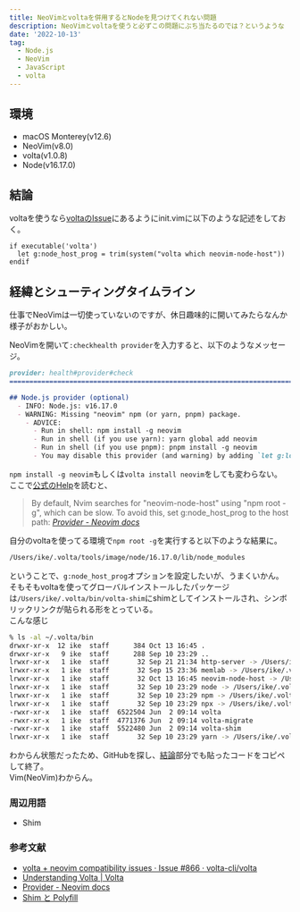 ```yaml
---
title: NeoVimとvoltaを併用するとNodeを見つけてくれない問題
description: NeoVimとvoltaを使うと必ずこの問題にぶち当たるのでは？というような
date: '2022-10-13'
tag:
  - Node.js
  - NeoVim
  - JavaScript
  - volta
---
```


## 環境
- macOS Monterey(v12.6)
- NeoVim(v8.0)
- volta(v1.0.8)
- Node(v16.17.0)

## 結論
voltaを使うなら[voltaのIssue](https://github.com/volta-cli/volta/issues/866)にあるようにinit.vimに以下のような記述をしておく。

```vim
if executable('volta')
  let g:node_host_prog = trim(system("volta which neovim-node-host"))
endif
```

## 経緯とシューティングタイムライン
仕事でNeoVimは一切使っていないのですが、休日趣味的に開いてみたらなんか様子がおかしい。

NeoVimを開いて`:checkhealth provider`を入力すると、以下のようなメッセージ。

```markdown
provider: health#provider#check
========================================================================

## Node.js provider (optional)
  - INFO: Node.js: v16.17.0
  - WARNING: Missing "neovim" npm (or yarn, pnpm) package.
    - ADVICE:
      - Run in shell: npm install -g neovim
      - Run in shell (if you use yarn): yarn global add neovim
      - Run in shell (if you use pnpm): pnpm install -g neovim
      - You may disable this provider (and warning) by adding `let g:loaded_node_provider = 0` to your init.vim

```

`npm install -g neovim`もしくは`volta install neovim`をしても変わらない。  
ここで[公式のHelp](https://neovim.io/doc/user/provider.html)を読むと、  

> By default, Nvim searches for "neovim-node-host" using "npm root -g", which can be slow. To avoid this, set g:node_host_prog to the host path: <cite>[Provider - Neovim docs](https://neovim.io/doc/user/provider.html)</cite>

自分のvoltaを使ってる環境で`npm root -g`を実行すると以下のような結果に。
```sh
/Users/ike/.volta/tools/image/node/16.17.0/lib/node_modules
```

ということで、`g:node_host_prog`オプションを設定したいが、うまくいかん。  
そもそもvoltaを使ってグローバルインストールしたパッケージは`/Users/ike/.volta/bin/volta-shim`にshimとしてインストールされ、シンボリックリンクが貼られる形をとっている。  
こんな感じ  
```sh
% ls -al ~/.volta/bin
drwxr-xr-x  12 ike  staff      384 Oct 13 16:45 .
drwxr-xr-x   9 ike  staff      288 Sep 10 23:29 ..
lrwxr-xr-x   1 ike  staff       32 Sep 21 21:34 http-server -> /Users/ike/.volta/bin/volta-shim
lrwxr-xr-x   1 ike  staff       32 Sep 15 23:36 memlab -> /Users/ike/.volta/bin/volta-shim
lrwxr-xr-x   1 ike  staff       32 Oct 13 16:45 neovim-node-host -> /Users/ike/.volta/bin/volta-shim
lrwxr-xr-x   1 ike  staff       32 Sep 10 23:29 node -> /Users/ike/.volta/bin/volta-shim
lrwxr-xr-x   1 ike  staff       32 Sep 10 23:29 npm -> /Users/ike/.volta/bin/volta-shim
lrwxr-xr-x   1 ike  staff       32 Sep 10 23:29 npx -> /Users/ike/.volta/bin/volta-shim
-rwxr-xr-x   1 ike  staff  6522504 Jun  2 09:14 volta
-rwxr-xr-x   1 ike  staff  4771376 Jun  2 09:14 volta-migrate
-rwxr-xr-x   1 ike  staff  5522480 Jun  2 09:14 volta-shim
lrwxr-xr-x   1 ike  staff       32 Sep 10 23:29 yarn -> /Users/ike/.volta/bin/volta-shim
```

わからん状態だったため、GitHubを探し、[結論](#結論)部分でも貼ったコードをコピペして終了。  
Vim(NeoVim)わからん。  

### 周辺用語
- Shim

### 参考文献
- [volta + neovim compatibility issues · Issue #866 · volta-cli/volta](https://github.com/volta-cli/volta/issues/866)
- [Understanding Volta | Volta](https://docs.volta.sh/guide/understanding#managing-your-toolchain)
- [Provider - Neovim docs](https://neovim.io/doc/user/provider.html)
- [Shim と Polyfill](https://qiita.com/ybiquitous/items/3104beb84b78ca15f407)